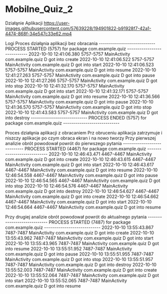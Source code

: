 # Mobilne_Quiz_2

Działąnie Aplikacji
https://user-images.githubusercontent.com/57639228/194901822-b91928f7-42a1-4474-868f-34e547c33e62.mp4

Logi
Proces działąnia aplikacji bez obracania
---------------------------- PROCESS STARTED (5757) for package com.example.quiz ----------------------------
2022-10-10 12:41:06.380  5757-5757  MainActivity            com.example.quiz                     D  got into create
2022-10-10 12:41:06.522  5757-5757  MainActivity            com.example.quiz                     D  got into start
2022-10-10 12:41:06.523  5757-5757  MainActivity            com.example.quiz                     D  got into resume
2022-10-10 12:41:27.263  5757-5757  MainActivity            com.example.quiz                     D  got into pause
2022-10-10 12:41:27.266  5757-5757  MainActivity            com.example.quiz                     D  got into stop
2022-10-10 12:41:32.170  5757-5757  MainActivity            com.example.quiz                     D  got into start
2022-10-10 12:41:32.171  5757-5757  MainActivity            com.example.quiz                     D  got into resume
2022-10-10 12:41:36.566  5757-5757  MainActivity            com.example.quiz                     D  got into pause
2022-10-10 12:41:36.570  5757-5757  MainActivity            com.example.quiz                     D  got into stop
2022-10-10 12:41:43.583  5757-5757  MainActivity            com.example.quiz                     D  got into destroy
---------------------------- PROCESS ENDED (5757) for package com.example.quiz ----------------------------

Proces działąnia aplikacji z obracaniem
Prz obruceniu aplikacja zatrzymuje i niszczy aplikacje po czym obraca ekran i na nowo tworzy
Przy pierwszej analizie obrót powodował powrót do pierwszego pytania
---------------------------- PROCESS STARTED (4467) for package com.example.quiz ----------------------------
2022-10-10 12:46:43.471  4467-4467  MainActivity            com.example.quiz                     D  got into create
2022-10-10 12:46:43.615  4467-4467  MainActivity            com.example.quiz                     D  got into start
2022-10-10 12:46:43.617  4467-4467  MainActivity            com.example.quiz                     D  got into resume
2022-10-10 12:46:54.558  4467-4467  MainActivity            com.example.quiz                     D  got into pause
2022-10-10 12:46:54.565  4467-4467  MainActivity            com.example.quiz                     D  got into stop
2022-10-10 12:46:54.576  4467-4467  MainActivity            com.example.quiz                     D  got into destroy
2022-10-10 12:46:54.627  4467-4467  MainActivity            com.example.quiz                     D  got into create
2022-10-10 12:46:54.662  4467-4467  MainActivity            com.example.quiz                     D  got into start
2022-10-10 12:46:54.664  4467-4467  MainActivity            com.example.quiz                     D  got into resume

Przy drugiej analizie obrót powodował powrót do aktualnego pytania
---------------------------- PROCESS STARTED (7487) for package com.example.quiz ----------------------------
2022-10-10 13:55:43.867  7487-7487  MainActivity            com.example.quiz                     D  got into create
2022-10-10 13:55:43.962  7487-7487  MainActivity            com.example.quiz                     D  got into start
2022-10-10 13:55:43.965  7487-7487  MainActivity            com.example.quiz                     D  got into resume
2022-10-10 13:55:51.952  7487-7487  MainActivity            com.example.quiz                     D  got into pause
2022-10-10 13:55:51.955  7487-7487  MainActivity            com.example.quiz                     D  got into stop
2022-10-10 13:55:51.957  7487-7487  MainActivity            com.example.quiz                     D  got into destroy
2022-10-10 13:55:52.003  7487-7487  MainActivity            com.example.quiz                     D  got into create
2022-10-10 13:55:52.064  7487-7487  MainActivity            com.example.quiz                     D  got into start
2022-10-10 13:55:52.065  7487-7487  MainActivity            com.example.quiz                     D  got into resume
